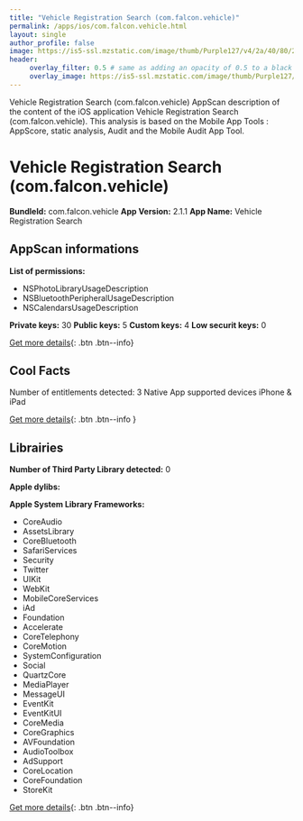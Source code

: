 ```yaml
---
title: "Vehicle Registration Search (com.falcon.vehicle)"
permalink: /apps/ios/com.falcon.vehicle.html
layout: single
author_profile: false
image: https://is5-ssl.mzstatic.com/image/thumb/Purple127/v4/2a/40/80/2a4080e9-d1f2-589a-ee02-928305dc945d/mzl.tkyjbjgb.png/512x512bb.jpg
header: 
     overlay_filter: 0.5 # same as adding an opacity of 0.5 to a black background
     overlay_image: https://is5-ssl.mzstatic.com/image/thumb/Purple127/v4/2a/40/80/2a4080e9-d1f2-589a-ee02-928305dc945d/mzl.tkyjbjgb.png/512x512bb.jpg
---
```

Vehicle Registration Search (com.falcon.vehicle) AppScan description of the content of the iOS application Vehicle Registration Search (com.falcon.vehicle). This analysis is based on the Mobile App Tools : AppScore, static analysis, Audit and the Mobile Audit App Tool.

# Vehicle Registration Search (com.falcon.vehicle)

**BundleId:** com.falcon.vehicle
**App Version:** 2.1.1
**App Name:** Vehicle Registration Search


## AppScan informations 

**List of permissions:** 
- NSPhotoLibraryUsageDescription
- NSBluetoothPeripheralUsageDescription
- NSCalendarsUsageDescription
  
  
**Private keys:** 30
**Public keys:** 5
**Custom keys:** 4
**Low securit keys:** 0
  
[Get more details](/pricing.html){: .btn .btn--info}

## Cool Facts

Number of entitlements detected: 3
Native App
supported devices iPhone & iPad
  
[Get more details](/pricing.html){: .btn .btn--info }

## Librairies 
**Number of Third Party Library detected:** 0


**Apple dylibs:**


**Apple System Library Frameworks:**
- CoreAudio
- AssetsLibrary
- CoreBluetooth
- SafariServices
- Security
- Twitter
- UIKit
- WebKit
- MobileCoreServices
- iAd
- Foundation
- Accelerate
- CoreTelephony
- CoreMotion
- SystemConfiguration
- Social
- QuartzCore
- MediaPlayer
- MessageUI
- EventKit
- EventKitUI
- CoreMedia
- CoreGraphics
- AVFoundation
- AudioToolbox
- AdSupport
- CoreLocation
- CoreFoundation
- StoreKit


  
[Get more details](/pricing.html){: .btn .btn--info}

